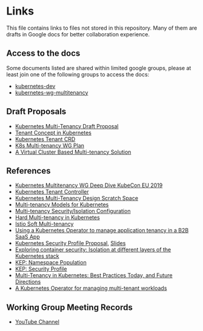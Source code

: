 # Links

This file contains links to files not stored in this repository.
Many of them are drafts in Google docs for better collaboration experience.

## Access to the docs

Some documents listed are shared within limited google groups, 
please at least join one of the following groups to access the docs:

- [kubernetes-dev](https://groups.google.com/forum/#!forum/kubernetes-dev)
- [kubernetes-wg-multitenancy](https://groups.google.com/forum/#!forum/kubernetes-wg-multitenancy)

## Draft Proposals

- [Kubernetes Multi-Tenancy Draft Proposal](https://docs.google.com/document/d/1U8RQQmTUjxgMZY05HG2f7b3KsB94BhK4Ko6aWbLNXcc)
- [Tenant Concept in Kubernetes](https://drive.google.com/open?id=1ddx7UAEPKFPldBh_diksYO4WZXSHDUhm-e6hyNNGYVU)
- [Kubernetes Tenant CRD](https://drive.google.com/open?id=1hpJX5O_siMmNGMvIHvz8Pm7XOjJLz5g57XWrgwWarFw)
- [K8s Multi-tenancy WG Plan](https://docs.google.com/presentation/d/1dsAsVm8kCA9Dx9_gMEYeJL7pduAbnfnxT9lhbyCvHDg/edit#slide=id.p19)
- [A Virtual Cluster Based Multi-tenancy Solution](https://docs.google.com/document/d/1EELeVaduYZ65j4AXg9bp3Kyn38GKDU5fAJ5LFcxt2ZU)

## References

- [Kubernetes Multitenancy WG Deep Dive KubeCon EU 2019](https://drive.google.com/open?id=1tYIjKga6zveyd5LnavbqS5tsxUplnZpL)
- [Kubernetes Tenant Controller](https://docs.google.com/document/d/1auNOT2Hpguaxcqg8dX6JLLw5-RYQ0Abp6_-OcUP4pbI)
- [Kubernetes Multi-Tenancy Design Scratch Space](https://docs.google.com/document/d/1PjlsBmZw6Jb3XZeVyZ0781m6PV7-nSUvQrwObkvz7jg/edit)
- [Multi-tenancy Models for Kubernetes](https://docs.google.com/document/d/15w1_fesSUZHv-vwjiYa9vN_uyc--PySRoLKTuDhimjc/edit)
- [Multi-tenancy Security/Isolation Configuration](https://docs.google.com/document/d/1jAcsC4sLgEV9__TdgJrMvPa3G73G62tFtMcKQgeIlHM/edit)
- [Hard Multi-tenancy in Kubernetes](https://docs.google.com/document/d/1mNL5oCIqtVwXI9piTPMuGArdZH8CA2UFaxHtM5Myp6M/edit)
- [Istio Soft Multi-tenancy](https://istio.io/blog/2018/soft-multitenancy/)
- [Using a Kubernetes Operator to manage application tenancy in a B2B SaaS App](https://schd.ws/hosted_files/kccna18/bc/Using%20a%20Kubernetes%20Operator%20to%20Manage%20Application%20Tenancy%20in%20a%20B2B%20SaaS%20App.pdf)
- [Kubernetes Security Profile Proposal](https://drive.google.com/open?id=1lFiRNDWgyoZWQfvQV2UYsH80CKW90jwSeBzWyssTf7g), [Slides](https://drive.google.com/open?id=1PmRcgID9-TKX-0x3E3rkKNaijrXIe45KGTIKTLe5FC8)
- [Exploring container security: Isolation at different layers of the Kubernetes stack](https://cloud.google.com/blog/products/gcp/exploring-container-security-isolation-at-different-layers-of-the-kubernetes-stack)
- [KEP: Namespace Population](https://github.com/kubernetes/community/pull/2177)
- [KEP: Security Profile](https://github.com/kubernetes/community/pull/2052)
- [Multi-Tenancy in Kubernetes: Best Practices Today, and Future Directions](https://youtu.be/xygE8DbwJ7c)
- [A Kubernetes Operator for managing multi-tenant workloads](https://github.com/lessor/lessor)

## Working Group Meeting Records

- [YouTube Channel](https://www.youtube.com/playlist?list=PL69nYSiGNLP1tBA0W8zEe6UwPsabGQk-j&disable_polymer=true)
